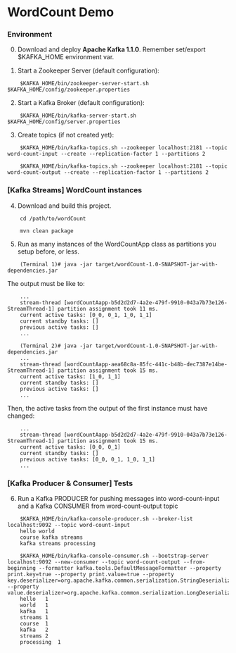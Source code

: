 # WordCount Demo

### Environment

0) Download and deploy **Apache Kafka 1.1.0**. Remember set/export $KAFKA_HOME environment var.

1) Start a Zookeeper Server (default configuration):
```
    $KAFKA_HOME/bin/zookeeper-server-start.sh $KAFKA_HOME/config/zookeeper.properties
```
2) Start a Kafka Broker (default configuration):
```
    $KAFKA_HOME/bin/kafka-server-start.sh $KAFKA_HOME/config/server.properties
```
3) Create topics (if not created yet):
```
    $KAFKA_HOME/bin/kafka-topics.sh --zookeeper localhost:2181 --topic word-count-input --create --replication-factor 1 --partitions 2

    $KAFKA_HOME/bin/kafka-topics.sh --zookeeper localhost:2181 --topic word-count-output --create --replication-factor 1 --partitions 2
```

### [Kafka Streams] WordCount instances

4) Download and build this project.
```
    cd /path/to/wordCount

    mvn clean package
```
5) Run as many instances of the WordCountApp class as partitions you setup before, or less.
```
    (Terminal 1)# java -jar target/wordCount-1.0-SNAPSHOT-jar-with-dependencies.jar
```
The output must be like to:
```
    ...
    stream-thread [wordCountAapp-b5d2d2d7-4a2e-479f-9910-043a7b73e126-StreamThread-1] partition assignment took 11 ms.
    current active tasks: [0_0, 0_1, 1_0, 1_1]
	current standby tasks: []
	previous active tasks: []
	...
```
```
    (Terminal 2)# java -jar target/wordCount-1.0-SNAPSHOT-jar-with-dependencies.jar
    ...
    stream-thread [wordCountAapp-aea68c8a-85fc-441c-b48b-dec7387e14be-StreamThread-1] partition assignment took 15 ms.
	current active tasks: [1_0, 1_1]
	current standby tasks: []
	previous active tasks: []
	...
```
Then, the active tasks from the output of the first instance must have changed:
```
    ...
    stream-thread [wordCountAapp-b5d2d2d7-4a2e-479f-9910-043a7b73e126-StreamThread-1] partition assignment took 15 ms.
	current active tasks: [0_0, 0_1]
	current standby tasks: []
	previous active tasks: [0_0, 0_1, 1_0, 1_1]
	...
```

### [Kafka Producer & Consumer] Tests

6) Run a Kafka PRODUCER for pushing messages into word-count-input and a Kafka CONSUMER from word-count-output topic
```
    $KAFKA_HOME/bin/kafka-console-producer.sh --broker-list localhost:9092 --topic word-count-input
    hello world
    course kafka streams
    kafka streams processing
```
```
    $KAFKA_HOME/bin/kafka-console-consumer.sh --bootstrap-server localhost:9092 --new-consumer --topic word-count-output --from-beginning --formatter kafka.tools.DefaultMessageFormatter --property print.key=true --property print.value=true --property key.deserializer=org.apache.kafka.common.serialization.StringDeserializer --property value.deserializer=org.apache.kafka.common.serialization.LongDeserializer
    hello	1
    world	1
    kafka	1
    streams	1
    course	1
    kafka	2
    streams	2
    processing	1
```